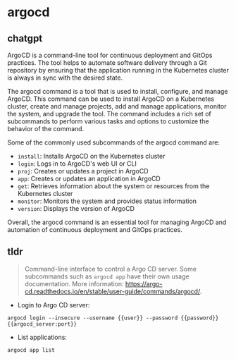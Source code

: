 # argocd 
## chatgpt 
ArgoCD is a command-line tool for continuous deployment and GitOps practices. The tool helps to automate software delivery through a Git repository by ensuring that the application running in the Kubernetes cluster is always in sync with the desired state.

The argocd command is a tool that is used to install, configure, and manage ArgoCD. This command can be used to install ArgoCD on a Kubernetes cluster, create and manage projects, add and manage applications, monitor the system, and upgrade the tool. The command includes a rich set of subcommands to perform various tasks and options to customize the behavior of the command.

Some of the commonly used subcommands of the argocd command are:

- `install`: Installs ArgoCD on the Kubernetes cluster
- `login`: Logs in to ArgoCD's web UI or CLI
- `proj`: Creates or updates a project in ArgoCD
- `app`: Creates or updates an application in ArgoCD
- `get`: Retrieves information about the system or resources from the Kubernetes cluster
- `monitor`: Monitors the system and provides status information
- `version`: Displays the version of ArgoCD

Overall, the argocd command is an essential tool for managing ArgoCD and automation of continuous deployment and GitOps practices. 

## tldr 
 
> Command-line interface to control a Argo CD server.
> Some subcommands such as `argocd app` have their own usage documentation.
> More information: <https://argo-cd.readthedocs.io/en/stable/user-guide/commands/argocd/>.

- Login to Argo CD server:

`argocd login --insecure --username {{user}} --password {{password}} {{argocd_server:port}}`

- List applications:

`argocd app list`
